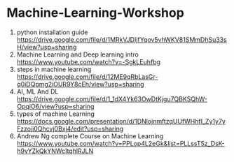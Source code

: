 # Machine-Learning-Workshop
1. python installation guide
 https://drive.google.com/file/d/1MRkVJDIjfYqov5vhWKV81SMmDhSu33sH/view?usp=sharing
2. Machine Learning and Deep learning intro
https://www.youtube.com/watch?v=-SgkLEuhfbg
3. steps in machine learning
https://drive.google.com/file/d/12ME9qRbLasGr-q0iDQpmg2iOUR9Y8cEh/view?usp=sharing
4. AI, ML And DL
https://drive.google.com/file/d/1_1dX4Yk63OwDtKjgu7QBKSQhW-OpqiO6/view?usp=sharing
5. types of machine Learning
https://docs.google.com/presentation/d/1DNlojnmftzqUUfWHhfI_Zy1y7yFzzoii0Qhcvj0Bxj4/edit?usp=sharing
6. Andrew Ng complete Course on Machine Learning
https://www.youtube.com/watch?v=PPLop4L2eGk&list=PLLssT5z_DsK-h9vYZkQkYNWcItqhlRJLN
